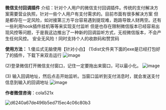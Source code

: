 **微信支付回调插件**
   介绍：针对个人用户的微信支付回调插件。传统的支付解决方案需要营业执照，针对一些个人用户有支付需求的。目前市面有很多解决方案
但是都存在一定风险，如对接第三方平台容易遇到提现难，跑路导致人财两空。还有一些利用hook插件挂机等等来实现支付监听
但是也存在限制微信版本已经容易出现风控等问题，于是我这边推出了一种新的回调监听方式，无视微信版本，不会产生任何风控。
安全无风险！同时支持个人的收款码和赞赏码

**使用方法：**
   1.傻瓜式无脑使用【针对小白】
(1)dist文件夹下面的exe是已经打包好了的插件，下载下来双击运行 
![image](https://github.com/user-attachments/assets/f2bc78f4-9c11-4855-8089-1331470c2243)

(2)登录微信打开微信支付窗口，记住一定要拖出来窗口，可以最小化。
![image](https://github.com/user-attachments/assets/2708424c-81b7-4174-b774-35eaa5a6bbc3)

(3) 输入回调地址，然后点击开始监听。当窗口监听到支付消息时，就会发送支付信息到输入的回调地址
![image](https://github.com/user-attachments/assets/18ed6152-f58f-4147-9e6d-caf36cdf420b)



**作者微信咨询**：cola521x

![d6240a67de496b5ed715ec4c06c80b3](https://github.com/user-attachments/assets/4b19a703-220a-461a-b250-795c7e31cd87)








   





